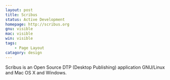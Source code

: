 ```yaml
---
layout: post
title: Scribus
status: Active Development
homepage: http://scribus.org
gnu: visible
mac: visible
win: visible
tags:
    - Page Layout 
catagory: design
---
```


Scribus is an Open Source DTP (Desktop Publishing) application  GNU/Linux and  Mac OS X and Windows.